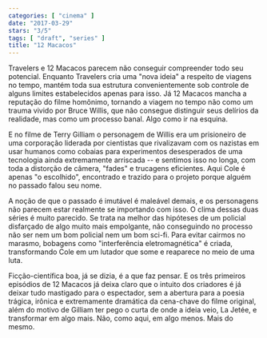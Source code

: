 ```yaml
---
categories: [ "cinema" ]
date: "2017-03-29"
stars: "3/5"
tags: [ "draft", "series" ]
title: "12 Macacos"
---
```

Travelers e 12 Macacos parecem não conseguir compreender todo seu
potencial. Enquanto Travelers cria uma "nova ideia" a respeito de viagens
no tempo, mantém toda sua estrutura convenientemente sob controle de
alguns limites estabelecidos apenas para isso. Já 12 Macacos mancha a
reputação do filme homônimo, tornando a viagem no tempo não como
um trauma vivido por Bruce Willis, que não consegue distinguir seus
delírios da realidade, mas como um processo banal. Algo como ir na
esquina.

E no filme de Terry Gilliam o personagem de Willis era um prisioneiro
de uma corporação liderada por cientistas que rivalizavam com os
nazistas em usar humanos como cobaias para experimentos desesperados de
uma tecnologia ainda extremamente arriscada -- e sentimos isso no longa,
com toda a distorção de câmera, "fades" e trucagens eficientes. Aqui
Cole é apenas "o escolhido", encontrado e trazido para o projeto porque
alguém no passado falou seu nome.

A noção de que o passado é imutável é maleável demais, e os
personagens não parecem estar realmente se importando com isso. O
clima dessas duas séries é muito parecido. Se trata na melhor das
hipóteses de um policial disfarçado de algo muito mais empolgante,
não conseguindo no processo não ser nem um bom policial nem um bom
sci-fi. Para evitar cairmos no marasmo, bobagens como "interferência
eletromagnética" é criada, transformando Cole em um lutador que some
e reaparece no meio de uma luta.

Ficção-científica boa, já se dizia, é a que faz pensar. E os três
primeiros episódios de 12 Macacos já deixa claro que o intuito dos
criadores é já deixar tudo mastigado para o espectador, sem a abertura
para a poesia trágica, irônica e extremamente dramática da cena-chave
do filme original, além do motivo de Gilliam ter pego o curta de onde
a ideia veio, La Jetée, e transformar em algo mais. Não, como aqui,
em algo menos. Mais do mesmo.
